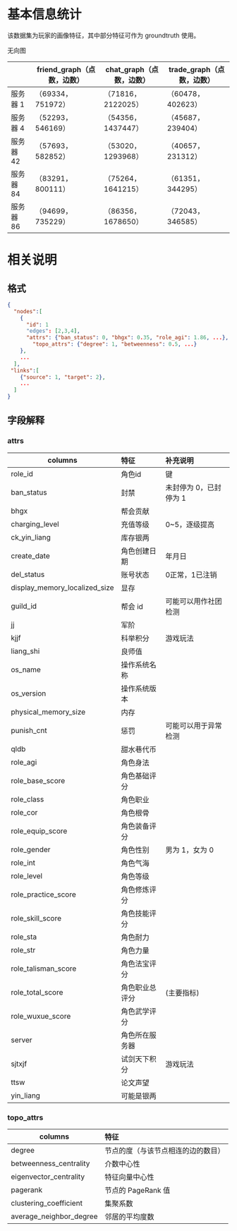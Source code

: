 # 基本信息统计

该数据集为玩家的画像特征，其中部分特征可作为 groundtruth 使用。

无向图

|           | friend_graph（点数，边数） | chat_graph（点数，边数） | trade_graph（点数，边数） |
| --------- | -------------------------- | ------------------------ | ------------------------- |
| 服务器 1  | （69334，751972）          | （71816，2122025）       | （60478，402623）         |
| 服务器 4  | （52293，546169）          | （54356，1437447）       | （45687，239404）         |
| 服务器 42 | （57693，582852）          | （53020，1293968）       | （40657，231312）         |
| 服务器 84 | （83291，800111）          | （75264，1641215）       | （61351，344295）         |
| 服务器 86 | （94699，735229）          | （86356，1678650）       | （72043，346585）         |

# 相关说明

## 格式

```json
{
  "nodes":[
    {
      "id": 1
      "edges": [2,3,4],
      "attrs": {"ban_status": 0, "bhgx": 0.35, "role_agi": 1.86, ...},
  		"topo_attrs": {"degree": 1, "betweenness": 0.5, ...}
    },
    ...
  ],
 "links":[
    {"source": 1, "target": 2},
    ...
  ] 
}
```



## 字段解释

### attrs

| columns                       | 特征           | 补充说明               |
| ----------------------------- | :------------- | :--------------------- |
| role_id                       | 角色id         | 键                     |
| ban_status                    | 封禁           | 未封停为 0，已封停为 1 |
| bhgx                          | 帮会贡献       |                        |
| charging_level                | 充值等级       | 0~5，逐级提高          |
| ck_yin_liang                  | 库存银两       |                        |
| create_date                   | 角色创建日期   | 年月日                 |
| del_status                    | 账号状态       | 0正常，1已注销         |
| display_memory_localized_size | 显存           |                        |
| guild_id                      | 帮会 id        | 可能可以用作社团检测   |
| jj                            | 军阶           |                        |
| kjjf                          | 科举积分       | 游戏玩法               |
| liang_shi                     | 良师值         |                        |
| os_name                       | 操作系统名称   |                        |
| os_version                    | 操作系统版本   |                        |
| physical_memory_size          | 内存           |                        |
| punish_cnt                    | 惩罚           | 可能可以用于异常检测   |
| qldb                          | 甜水巷代币     |                        |
| role_agi                      | 角色身法       |                        |
| role_base_score               | 角色基础评分   |                        |
| role_class                    | 角色职业       |                        |
| role_cor                      | 角色根骨       |                        |
| role_equip_score              | 角色装备评分   |                        |
| role_gender                   | 角色性别       | 男为 1，女为 0         |
| role_int                      | 角色气海       |                        |
| role_level                    | 角色等级       |                        |
| role_practice_score           | 角色修炼评分   |                        |
| role_skill_score              | 角色技能评分   |                        |
| role_sta                      | 角色耐力       |                        |
| role_str                      | 角色力量       |                        |
| role_talisman_score           | 角色法宝评分   |                        |
| role_total_score              | 角色职业总评分 | (主要指标)             |
| role_wuxue_score              | 角色武学评分   |                        |
| server                        | 角色所在服务器 |                        |
| sjtxjf                        | 试剑天下积分   | 游戏玩法               |
| ttsw                          | 论文声望       |                        |
| yin_liang                     | 可能是银两     |                        |

### topo_attrs

| columns                 | 特征                               |
| ----------------------- | :--------------------------------- |
| degree                  | 节点的度（与该节点相连的边的数目） |
| betweenness_centrality  | 介数中心性                         |
| eigenvector_centrality  | 特征向量中心性                     |
| pagerank                | 节点的 PageRank 值                 |
| clustering_coefficient  | 集聚系数                           |
| average_neighbor_degree | 邻居的平均度数                     |